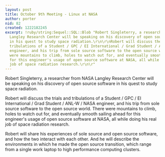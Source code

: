 ```yaml
---
layout: post
title: October 9th Meeting - Linux at NASA
author: porter
nid: 82
created: 1222182245
excerpt: !ruby/string:Sequel::SQL::Blob "Robert Singleterry, a researcher from NASA
  Langley Research Center will be speaking on his discovery of open source software
  in his quest to study space radiation.\r\n\r\nRobert will discuss the trials and
  tribulations of a Student / GPC / EI International / Grad Student / ANL-W / NASA
  engineer, and his trip from sole source software to the open source world.  There
  were mountains to climb, holes to watch out for, and eventually smooth sailing ahead
  for this engineer's usage of open source software at NASA, all while doing his real
  job of space radiation research.\r\n\r"
---
```

Robert Singleterry, a researcher from NASA Langley Research Center will be speaking on his discovery of open source software in his quest to study space radiation.

Robert will discuss the trials and tribulations of a Student / GPC / EI International / Grad Student / ANL-W / NASA engineer, and his trip from sole source software to the open source world.  There were mountains to climb, holes to watch out for, and eventually smooth sailing ahead for this engineer's usage of open source software at NASA, all while doing his real job of space radiation research.

Robert will share his experiences of sole source and open source software, and how the two interact with each other.  And he will describe the environments in which he made the open source transition, which range from a single work laptop to high performance computing clusters.
